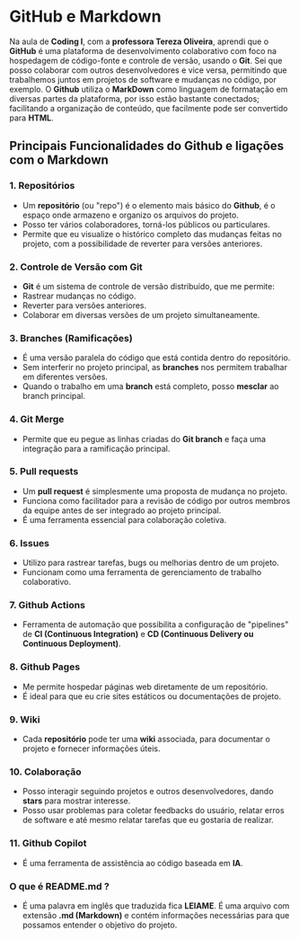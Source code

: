# GitHub e Markdown
Na aula de **Coding I**, com a **professora Tereza Oliveira**, aprendi que o **GitHub** é uma plataforma de desenvolvimento colaborativo com foco na hospedagem de código-fonte e controle de versão, usando o **Git**. Sei que posso colaborar com outros desenvolvedores e vice versa, permitindo que trabalhemos juntos em projetos de software e mudanças no código, por exemplo. O **Github** utiliza o **MarkDown** como linguagem de formatação em diversas partes da plataforma, por isso estão bastante conectados; facilitando a organização de conteúdo, que facilmente pode ser convertido para **HTML**.
## Principais Funcionalidades do Github e ligações com o Markdown
### 1. Repositórios
- Um **repositório** (ou "repo") é o elemento mais básico do **Github**, é o espaço onde armazeno e organizo os arquivos do projeto.
- Posso ter vários colaboradores, torná-los públicos ou particulares.
- Permite que eu visualize o histórico completo das mudanças feitas no projeto, com a possibilidade de reverter para versões anteriores.
### 2. Controle de Versão com Git
- **Git** é um sistema de controle de versão distribuído, que me permite:
- Rastrear mudanças no código.
- Reverter para versões anteriores.
- Colaborar em diversas versões de um projeto simultaneamente.
### 3. Branches (Ramificações)
- É uma versão paralela do código que está contida dentro do repositório.
- Sem interferir no projeto principal, as **branches** nos permitem trabalhar em diferentes versões.
- Quando o trabalho em uma **branch** está completo, posso **mesclar** ao branch principal.
### 4. Git Merge
- Permite que eu pegue as linhas criadas do **Git branch** e faça uma integração para a ramificação principal.
### 5. Pull requests
- Um **pull request** é simplesmente uma proposta de mudança no projeto.
- Funciona como facilitador para a revisão de código por outros membros da equipe antes de ser integrado ao projeto principal.
- É uma ferramenta essencial para colaboração coletiva.
### 6. Issues
- Utilizo para rastrear tarefas, bugs ou melhorias dentro de um projeto.
- Funcionam como uma ferramenta de gerenciamento de trabalho colaborativo.
### 7. Github Actions
- Ferramenta de automação que possibilita a configuração de "pipelines" de **CI (Continuous Integration)** e **CD (Continuous Delivery ou Continuous Deployment)**.
### 8. Github Pages
- Me permite hospedar páginas web diretamente de um repositório.
- É ideal para que eu crie sites estáticos ou documentações de projeto.
### 9. Wiki
- Cada **repositório** pode ter uma **wiki** associada, para documentar o projeto e fornecer informações úteis.
### 10. Colaboração
- Posso interagir seguindo projetos e outros desenvolvedores, dando **stars** para mostrar interesse.
- Posso usar problemas para coletar feedbacks do usuário, relatar erros de software e até mesmo relatar tarefas que eu gostaria de realizar.
### 11. Github Copilot
- É uma ferramenta de assistência ao código baseada em **IA**.
### O que é README.md ?
- É uma palavra em inglês que traduzida fica **LEIAME**. É uma arquivo com extensão **.md (Markdown)** e contém informações necessárias para que possamos entender o objetivo do projeto.
